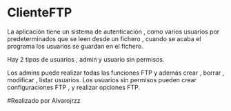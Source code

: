 # ClienteFTP

La aplicación tiene un sistema de autenticación , como varios usuarios por predeterminados que se leen desde un fichero , cuando se acaba el programa los usuarios se guardan en el fichero.

Hay 2 tipos de usuarios , admin y usuario sin permisos.

Los admins  puede realizar todas las funciones FTP y además crear , borrar , modificar , listar usuarios.
Los usuarios sin permisos pueden crear configuraciones FTP , y realizar opciones FTP.

#Realizado por Alvarojrzz
